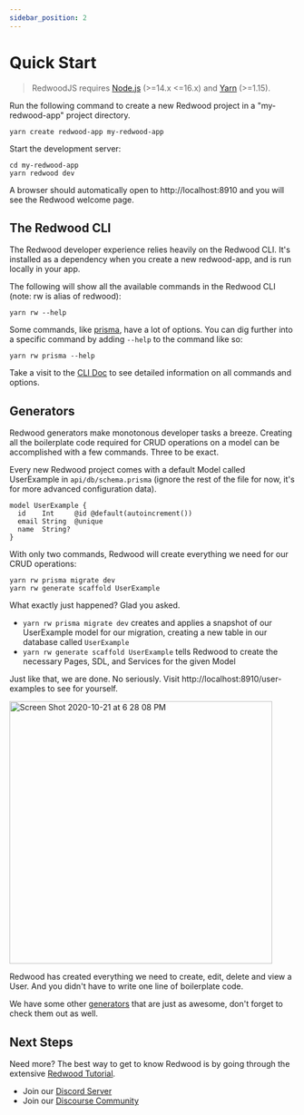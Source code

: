 ```yaml
---
sidebar_position: 2
---
```


# Quick Start

> RedwoodJS requires [Node.js](https://nodejs.org/en/) (>=14.x <=16.x) and [Yarn](https://classic.yarnpkg.com/en/docs/install/) (>=1.15).

Run the following command to create a new Redwood project in a "my-redwood-app" project directory.

```
yarn create redwood-app my-redwood-app
```

Start the development server:

```
cd my-redwood-app
yarn redwood dev
```

A browser should automatically open to http://localhost:8910 and you will see the Redwood welcome page.

## The Redwood CLI

The Redwood developer experience relies heavily on the Redwood CLI. It's installed as a dependency when you create a new redwood-app, and is run locally in your app.

The following will show all the available commands in the Redwood CLI (note: rw is alias of redwood):

```
yarn rw --help
```

Some commands, like [prisma](https://redwoodjs.com/docs/cli-commands#db), have a lot of options. You can dig further into a specific command by adding `--help` to the command like so:

```
yarn rw prisma --help
```

Take a visit to the [CLI Doc](https://redwoodjs.com/docs/cli-commands.html) to see detailed information on all commands and options.

## Generators

Redwood generators make monotonous developer tasks a breeze. Creating all the boilerplate code required for CRUD operations on a model can be accomplished with a few commands. Three to be exact.

Every new Redwood project comes with a default Model called UserExample in `api/db/schema.prisma` (ignore the rest of the file for now, it's for more advanced configuration data).

```
model UserExample {
  id    Int     @id @default(autoincrement())
  email String  @unique
  name  String?
}
```

With only two commands, Redwood will create everything we need for our CRUD operations:

```
yarn rw prisma migrate dev
yarn rw generate scaffold UserExample
```

What exactly just happened? Glad you asked.

- `yarn rw prisma migrate dev` creates and applies a snapshot of our UserExample model for our migration, creating a new table in our database called `UserExample`
- `yarn rw generate scaffold UserExample` tells Redwood to create the necessary Pages, SDL, and Services for the given Model

Just like that, we are done. No seriously. Visit http://localhost:8910/user-examples to see for yourself.

<img width="463" alt="Screen Shot 2020-10-21 at 6 28 08 PM" src="https://user-images.githubusercontent.com/2951/96807389-3eede900-13cb-11eb-828a-52210cd67e3e.png" />

Redwood has created everything we need to create, edit, delete and view a User. And you didn't have to write one line of boilerplate code.

We have some other [generators](https://redwoodjs.com/docs/cli-commands#generate-alias-g) that are just as awesome, don't forget to check them out as well.

## Next Steps

Need more? The best way to get to know Redwood is by going through the extensive [Redwood Tutorial](https://redwoodjs.com/docs/tutorial).

- Join our [Discord Server](https://discord.gg/redwoodjs)
- Join our [Discourse Community](https://community.redwoodjs.com)
